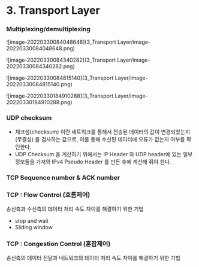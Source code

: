 # 3. Transport Layer

### Multiplexing/demultiplexing

![image-20220330084048648](3_Transport Layer/image-20220330084048648.png)

![image-20220330084340282](3_Transport Layer/image-20220330084340282.png)

![image-20220330084815140](3_Transport Layer/image-20220330084815140.png)

![image-20220330184910288](3_Transport Layer/image-20220330184910288.png)

### UDP checksum

* 체크섬(checksum) 이란 네트워크를 통해서 전송된 데이터의 값이 변경되었는지 (무결성) 를 검사하는 값으로, 이를 통해 수신된 데이터에 오류가 없는지 여부를 확인한다.
* UDP Checksum 을 계산하기 위해서는 IP Header 와 UDP header에 있는 일부 정보들을 가져와 IPv4 Pseudo Header 를 만든 후에 계산해 줘야 한다.

### TCP Sequence number & ACK number

### TCP : Flow Control (흐름제어)

송신측과 수신측의 데이터 처리 속도 차이를 해결하기 위한 기법

* stop and wait
* Sliding window

### TCP : Congestion Control (혼잡제어)

송신측의 데이터 전달과 네트워크의 데이터 처리 속도 차이를 해결하기 위한 기법